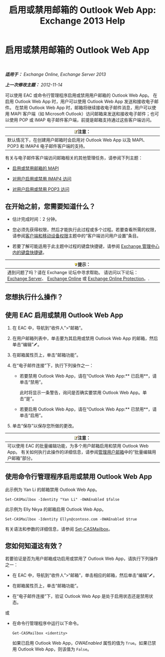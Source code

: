 ﻿---
title: '启用或禁用邮箱的 Outlook Web App: Exchange 2013 Help'
TOCTitle: 启用或禁用邮箱的 Outlook Web App
ms:assetid: abc19646-6211-4f18-a060-e347452dcc53
ms:mtpsurl: https://technet.microsoft.com/zh-cn/library/Bb124124(v=EXCHG.150)
ms:contentKeyID: 50556652
ms.date: 01/11/2018
mtps_version: v=EXCHG.150
ms.translationtype: HT
---

# 启用或禁用邮箱的 Outlook Web App

 

_**适用于：** Exchange Online, Exchange Server 2013_

_**上一次修改主题：** 2012-11-14_

可以使用 EAC 或命令行管理程序启用或禁用用户邮箱的 Outlook Web App。 在启用 Outlook Web App 时，用户可以使用 Outlook Web App 发送和接收电子邮件。 在禁用 Outlook Web App 时，邮箱将继续接收电子邮件消息，用户可以使用 MAPI 客户端（如 Microsoft Outlook）访问邮箱来发送和接收电子邮件；也可以使用 POP 或 IMAP 电子邮件客户端，前提是邮箱支持通过这些客户端访问。

<table>
<thead>
<tr class="header">
<th><img src="images/Bb124558.note(EXCHG.150).gif" title="注意" alt="注意" />注意：</th>
</tr>
</thead>
<tbody>
<tr class="odd">
<td>默认情况下，在创建用户邮箱时会启用对 Outlook Web App 以及 MAPI、POP3 和 IMAP4 电子邮件客户端的支持。</td>
</tr>
</tbody>
</table>


有关与电子邮件客户端访问邮箱相关的其他管理任务，请参阅下列主题：

  - [启用或禁用邮箱的 MAPI](enable-or-disable-mapi-for-a-mailbox-exchange-online-help.md)

  - [对用户启用或禁用 IMAP4 访问](enable-or-disable-imap4-access-for-a-user-exchange-2013-help.md)

  - [对用户启用或禁用 POP3 访问](enable-or-disable-pop3-access-for-a-user-exchange-2013-help.md)

## 在开始之前，您需要知道什么？

  - 估计完成时间：2 分钟。

  - 您必须先获得权限，然后才能执行此过程或多个过程。若要查看所需的权限，请参阅[客户端和移动设备权限](clients-and-mobile-devices-permissions-exchange-2013-help.md)主题中的“客户端访问用户设置”条目。

  - 若要了解可能适用于此主题中过程的键盘快捷键，请参阅 [Exchange 管理中心内的键盘快捷键](keyboard-shortcuts-in-the-exchange-admin-center-exchange-online-protection-help.md)。

<table>
<thead>
<tr class="header">
<th><img src="images/Bb124558.tip(EXCHG.150).gif" title="提示" alt="提示" />提示：</th>
</tr>
</thead>
<tbody>
<tr class="odd">
<td>遇到问题了吗？请在 Exchange 论坛中寻求帮助。 请访问以下论坛：<a href="https://go.microsoft.com/fwlink/p/?linkid=60612">Exchange Server</a>、 <a href="https://go.microsoft.com/fwlink/p/?linkid=267542">Exchange Online</a> 或 <a href="https://go.microsoft.com/fwlink/p/?linkid=285351">Exchange Online Protection</a>。.</td>
</tr>
</tbody>
</table>


## 您想执行什么操作？

## 使用 EAC 启用或禁用 Outlook Web App

1.  在 EAC 中，导航到“收件人”\>“邮箱”。

2.  在用户邮箱列表中，单击要为其启用或禁用 Outlook Web App 的邮箱，然后单击“编辑”![编辑图标](images/Bb124582.6f53ccb2-1f13-4c02-bea0-30690e6ea71d(EXCHG.150).gif "编辑图标")。

3.  在邮箱属性页上，单击“邮箱功能”。

4.  在“电子邮件连接”下，执行下列操作之一：
    
      - 若要禁用 Outlook Web App，请在“Outlook Web App:** 已启用**，请单击“禁用”。
        
        此时将显示一条警告，询问是否确实要禁用 Outlook Web App。单击“是”。
    
      - 若要启用 Outlook Web App，请在“Outlook Web App:** 已禁用**，请单击“启用”。

5.  单击“保存”以保存您所做的更改。

<table>
<thead>
<tr class="header">
<th><img src="images/Bb124558.note(EXCHG.150).gif" title="注意" alt="注意" />注意：</th>
</tr>
</thead>
<tbody>
<tr class="odd">
<td>可以使用 EAC 的批量编辑功能，为多个用户邮箱启用和禁用 Outlook Web App。 有关如何执行此操作的详细信息，请参阅<a href="manage-user-mailboxes-exchange-2013-help.md">管理用户邮箱</a>中的“批量编辑用户邮箱”部分。</td>
</tr>
</tbody>
</table>


## 使用命令行管理程序启用或禁用 Outlook Web App

此示例为 Yan Li 的邮箱禁用 Outlook Web App。

    Set-CASMailbox -Identity "Yan Li" -OWAEnabled $false

此示例为 Elly Nkya 的邮箱启用 Outlook Web App。

    Set-CASMailbox -Identity Ellyn@contoso.com -OWAEnabled $true

有关语法和参数的详细信息，请参阅 [Set-CASMailbox](https://technet.microsoft.com/zh-cn/library/bb125264\(v=exchg.150\))。

## 您如何知道这有效？

若要验证是否为用户邮箱成功启用或禁用了 Outlook Web App，请执行下列操作之一：

  - 在 EAC 中，导航到“收件人”\>“邮箱”，单击相应的邮箱，然后单击“编辑”![编辑图标](images/Bb124582.6f53ccb2-1f13-4c02-bea0-30690e6ea71d(EXCHG.150).gif "编辑图标")。

  - 在邮箱属性页上，单击“邮箱功能”。

  - 在“电子邮件连接”下，验证 Outlook Web App 是处于启用状态还是禁用状态。

或

  - 在命令行管理程序中运行以下命令。
    
        Get-CASMailbox <identity>
    
    如果已启用 Outlook Web App，*OWAEnabled* 属性的值为 `True`。如果已禁用 Outlook Web App，则该值为 `False`。

